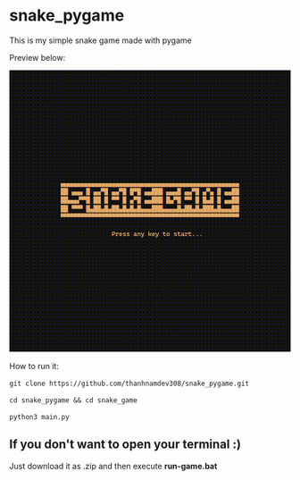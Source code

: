# snake_pygame

This is my simple snake game made with pygame

Preview below:

![game preview](images/snake_pygame_preview2.gif "preview of the game")


How to run it:

```
git clone https://github.com/thanhnamdev308/snake_pygame.git
```
```
cd snake_pygame && cd snake_game
```
```
python3 main.py
```

## If you don't want to open your terminal :)
Just download it as .zip and then execute <strong>run-game.bat</strong>
